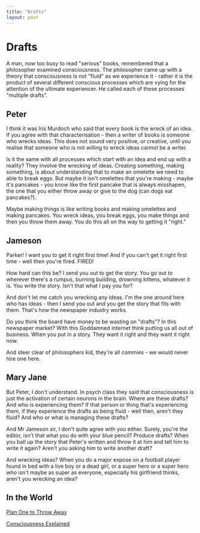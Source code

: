 ```yaml
---
title: "Drafts"
layout: post 
---
```



# Drafts
A man, now too busy to read "serious" books, remembered that a philosopher examined consciousness.  The philosopher came up with a theory that consciousness is not "fluid" as we experience it - rather it is the product of several different conscious processes which are vying for the attention of the ultimate experiencer. He called each of these processes "multiple drafts".

## Peter
I think it was Iris Murdoch who said that every book is the wreck of an idea. If you agree with that characterisation - then a writer of books is someone who wrecks ideas. This does not sound very positive, or creative, until you realise that someone who is not willing to wreck ideas cannot be a writer.

Is it the same with all processes which start with an idea and end up with a reality?  They involve the wrecking of ideas. Creating something, making something, is about understanding that to make an omelette we need to able to break eggs.  But maybe it isn't omelettes that you're making - maybe it's pancakes - you know like the first pancake that is always misshapen, the one that you either throw away or give to the dog (can dogs eat pancakes?).

Maybe making things is like writing books and making omelettes and making pancakes. You wreck ideas, you break eggs, you make things and then you throw them away. You do this all on the way to getting it "right."

## Jameson
Parker! I want you to get it right first time! And if you can't get it right first time - well then you're fired. FIRED!

How hard can this be? I send you out to get the story.  You go out to wherever there's a rumpus, burning building, drowning kittens, whatever it is. You write the story. Isn't that what I pay you for? 

And don't let me catch you wrecking any ideas.  I'm the one around here who has ideas - then I send you out and you get the story that fits with them. That's how the newspaper industry works.

Do you think the board have money to be wasting on "drafts"? In this newspaper market? With this Goddamned internet think putting us all out of business. When you put in a story. They want it right and they want it right now.

And steer clear of philosophers kid, they're all commies - we would never hire one here.
 
## Mary Jane
But Peter, I don't understand.  In psych class they said that consciousness is just the activation of certain neurons in the brain. Where are these drafts? And who is experiencing them? If that person or thing that's experiencing them, if they experience the drafts as being fluid - well then, aren't they fluid? And who or what is managing these drafts?

And Mr Jameson sir, I don't quite agree with you either. Surely, you're the editor, isn't that what you do with your blue pencil? Produce drafts?  When you ball up the story that Peter's written and throw it at him and tell him to write it again? Aren't you asking him to write another draft? 

And wrecking ideas? When you do a major expose on a football player found in bed with a live boy or a dead girl, or a super hero or a super hero who isn't maybe as super as everyone, especially his girlfriend thinks, aren't you wrecking an idea?  

## In the World
[Plan One to Throw Away](http://c2.com/cgi/wiki?PlanToThrowOneAway)

[Consciousness Explained](https://en.wikipedia.org/wiki/Consciousness_Explained)
